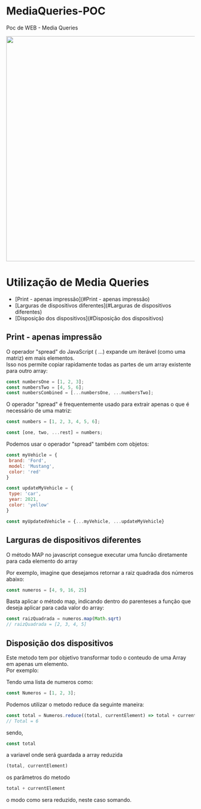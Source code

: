 # MediaQueries-POC
Poc de WEB - Media Queries



<img src="https://www.lambdatest.com/blog/wp-content/uploads/2022/07/Banner20CSS20media20queries.png" width="600px" >

# Utilização de Media Queries

 <!--ts-->
 
 * [Print - apenas impressão](#Print - apenas impressão)
 * [Larguras de dispositivos diferentes](#Larguras de dispositivos diferentes)
 * [Disposição dos dispositivos](#Disposição dos dispositivos)
 
 <!--te-->


 ## Print - apenas impressão
 O operador "spread" do JavaScript ( ...) expande um iterável (como uma matriz) em mais elementos.<br>
 Isso nos permite copiar rapidamente todas as partes de um array existente para outro array:
 ~~~javascript
 const numbersOne = [1, 2, 3];
 const numbersTwo = [4, 5, 6];
 const numbersCombined = [...numbersOne, ...numbersTwo];
 ~~~~

 O operador "spread" é frequentemente usado para extrair apenas o que é necessário de uma matriz:
 ~~~javascript
 const numbers = [1, 2, 3, 4, 5, 6];

 const [one, two, ...rest] = numbers;
 ~~~~

 Podemos usar o operador "spread" também com objetos:
 ~~~javascript
 const myVehicle = {
  brand: 'Ford',
  model: 'Mustang',
  color: 'red'
}

const updateMyVehicle = {
  type: 'car',
  year: 2021,
  color: 'yellow'
}

const myUpdatedVehicle = {...myVehicle, ...updateMyVehicle}
 ~~~~
 ## Larguras de dispositivos diferentes
 O método MAP no javascript consegue executar uma funcão diretamente para cada elemento do array

 Por exemplo, imagine que desejamos retornar a raiz quadrada dos números abaixo:
 ~~~javascript
 const numeros = [4, 9, 16, 25]
 ~~~~
 Basta aplicar o método map, indicando dentro do parenteses a função que deseja aplicar para cada valor do array:
 ~~~javascript
 const raizQuadrada = numeros.map(Math.sqrt)
 // raizQuadrada = [2, 3, 4, 5]
 ~~~~

 ## Disposição dos dispositivos
 Este metodo tem por objetivo transformar todo o conteudo de uma Array em apenas um elemento.<br>
 Por exemplo:

 Tendo uma lista de numeros como:
 ~~~javascript
 const Numeros = [1, 2, 3];
 ~~~~

Podemos utilizar o metodo reduce da seguinte maneira:
~~~javascript
const total = Numeros.reduce((total, currentElement) => total + currentElement)
// Total = 6
~~~
sendo,<br>

~~~javascript
const total
~~~

a variavel onde será guardada a array reduzida

~~~javascript
(total, currentElement)
~~~

os parâmetros do metodo

~~~javascript
total + currentElement
~~~ 
o modo como sera reduzido, neste caso somando.
